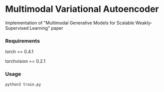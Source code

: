 # Multimodal Variational Autoencoder

Implementation of "Multimodal Generative Models for Scalable Weakly-Supervised Learning" paper

### Requirements
torch == 0.4.1

torchvision == 0.2.1

### Usage

```sh
python3 train.py
```

